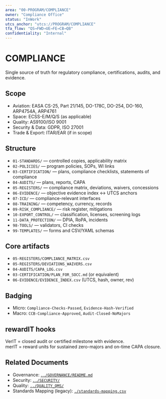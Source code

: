 ```yaml
---
area: "00-PROGRAM/COMPLIANCE"
owner: "Compliance Office"
status: "InWork"
utcs_anchor: "utcs://PROGRAM/COMPLIANCE"
tfa_flow: "QS→FWD→UE→FE→CB→QB"
confidentiality: "Internal"
---
```


# COMPLIANCE

Single source of truth for regulatory compliance, certifications, audits, and evidence.

## Scope
- Aviation: EASA CS-25, Part 21/145, DO-178C, DO-254, DO-160, ARP4754A, ARP4761
- Space: ECSS-E/M/Q/S (as applicable)
- Quality: AS9100/ISO 9001
- Security & Data: GDPR, ISO 27001
- Trade & Export: ITAR/EAR (if in scope)

## Structure
- `01-STANDARDS/` — controlled copies, applicability matrix  
- `02-POLICIES/` — program policies, SOPs, WI links  
- `03-CERTIFICATION/` — plans, compliance checklists, statements of compliance  
- `04-AUDITS/` — plans, reports, CAPA  
- `05-REGISTERS/` — compliance matrix, deviations, waivers, concessions  
- `06-EVIDENCE/` — objective evidence index ↔ UTCS anchors  
- `07-ICD/` — compliance-relevant interfaces  
- `08-TRAINING/` — competency, currency, records  
- `09-RISK_COMPLIANCE/` — risk register, mitigations  
- `10-EXPORT_CONTROL/` — classification, licenses, screening logs  
- `11-DATA_PROTECTION/` — DPIA, RoPA, incidents  
- `98-TOOLS/` — validators, CI checks  
- `99-TEMPLATES/` — forms and CSV/YAML schemas

## Core artifacts
- `05-REGISTERS/COMPLIANCE_MATRIX.csv`  
- `05-REGISTERS/DEVIATIONS_WAIVERS.csv`  
- `04-AUDITS/CAPA_LOG.csv`  
- `03-CERTIFICATION/PLAN_FOR_SOCC.md` (or equivalent)  
- `06-EVIDENCE/EVIDENCE_INDEX.csv` (UTCS, hash, owner, rev)

## Badging
- Micro: `Compliance-Checks-Passed`, `Evidence-Hash-Verified`  
- Macro: `CCB-Compliance-Approved`, `Audit-Closed-NoMajors`

## rewardIT hooks
VerIT = closed audit or certified milestone with evidence.  
merIT = reward units for sustained zero-majors and on-time CAPA closure.

## Related Documents

- Governance: [`../GOVERNANCE/README.md`](../GOVERNANCE/README.md)
- Security: [`../SECURITY/`](../SECURITY/)
- Quality: [`../QUALITY_QMS/`](../QUALITY_QMS/)
- Standards Mapping (legacy): [`./standards-mapping.csv`](./standards-mapping.csv)
